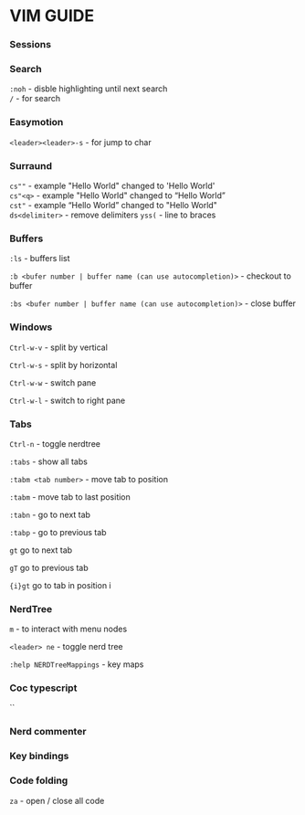 # VIM GUIDE

### Sessions

### Search

`:noh` - disble highlighting until next search  
`/` - for search

### Easymotion

`<leader><leader>-s` - for jump to char

### Surraund

`cs""` - example "Hello World" changed to 'Hello World'  
`cs"<q>` - example "Hello World" changed to <q>Hello World</q>  
`cst"` - example <q>Hello World</q> changed to "Hello World"  
`ds<delimiter>` - remove delimiters
`yss(` - line to braces

### Buffers

`:ls` - buffers list

`:b <bufer number | buffer name (can use autocompletion)>` - checkout to buffer

`:bs <bufer number | buffer name (can use autocompletion)>` - close buffer

### Windows

`Ctrl-w-v` - split by vertical

`Ctrl-w-s` - split by horizontal

`Ctrl-w-w` - switch pane

`Ctrl-w-l` - switch to right pane

### Tabs

`Ctrl-n` - toggle nerdtree

`:tabs` - show all tabs

`:tabm <tab number>` - move tab to position

`:tabm` - move tab to last position

`:tabn` - go to next tab

`:tabp` - go to previous tab

`gt` go to next tab

`gT` go to previous tab

`{i}gt` go to tab in position i

### NerdTree

`m` - to interact with menu nodes

`<leader> ne` - toggle nerd tree

`:help NERDTreeMappings` - key maps

### Coc typescript

``

### Nerd commenter

### Key bindings

### Code folding

`za` - open / close all code
